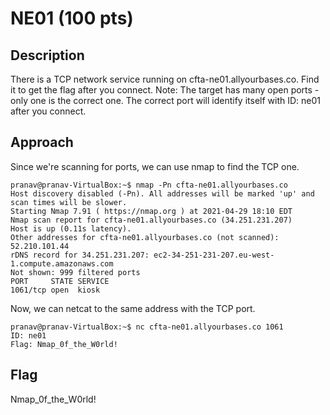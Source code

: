 # NE01 (100 pts)

## Description
There is a TCP network service running on cfta-ne01.allyourbases.co. Find it to get the flag after you connect. Note: The target has many open ports - only one is the correct one. The correct port will identify itself with ID: ne01 after you connect.

## Approach
Since we're scanning for ports, we can use nmap to find the TCP one. 
```
pranav@pranav-VirtualBox:~$ nmap -Pn cfta-ne01.allyourbases.co
Host discovery disabled (-Pn). All addresses will be marked 'up' and scan times will be slower.
Starting Nmap 7.91 ( https://nmap.org ) at 2021-04-29 18:10 EDT
Nmap scan report for cfta-ne01.allyourbases.co (34.251.231.207)
Host is up (0.11s latency).
Other addresses for cfta-ne01.allyourbases.co (not scanned): 52.210.101.44
rDNS record for 34.251.231.207: ec2-34-251-231-207.eu-west-1.compute.amazonaws.com
Not shown: 999 filtered ports
PORT     STATE SERVICE
1061/tcp open  kiosk
```
Now, we can netcat to the same address with the TCP port.
```
pranav@pranav-VirtualBox:~$ nc cfta-ne01.allyourbases.co 1061
ID: ne01
Flag: Nmap_0f_the_W0rld!
```
## Flag
Nmap_0f_the_W0rld!
